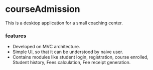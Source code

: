 # courseAdmission

This is a desktop application for a small coaching center.

### features

* Developed on MVC architecture.
* Simple UI, so that it can be understood by naive user.
* Contains modules like student login, registration, course enrolled, Student history, Fees calculation, Fee receipt generation.

